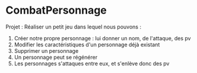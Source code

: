 # CombatPersonnage

Projet :
Réaliser un petit jeu dans lequel nous pouvons :
  1. Créer notre propre personnage : lui donner un nom, de l'attaque, des pv
  2. Modifier les caractéristiques d'un personnage déjà existant
  3. Supprimer un personnage
  4. Un personnage peut se régénérer
  5. Les personnages s'attaques entre eux, et s'enlève donc des pv
